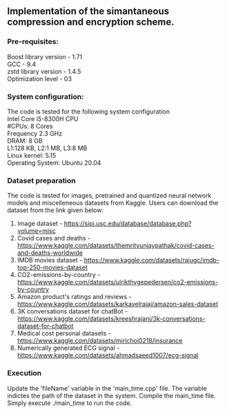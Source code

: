 

## Implementation of the simantaneous compression and encryption scheme. 

### Pre-requisites:

Boost library version - 1.71<br />
GCC - 9.4<br />
zstd library version - 1.4.5<br />
Optimization level - 03

### System configuration:
The code is tested for the following system configuration<br />
Intel Core i5-8300H CPU<br />
#CPUs: 8 Cores<br />
Frequency 2.3 GHz <br />
DRAM: 8 GB <br />
L1:128 KB, L2:1 MB, L3:8 MB <br />
Linux kernel: 5.15 <br />
Operating System: Ubuntu 20.04

### Dataset preparation

The code is tested for images, pretrained and quantized neural network models and miscelleneous datasets from Kaggle. Users can download the dataset from the link given below:
1. Image dataset - https://sipi.usc.edu/database/database.php?volume=misc
2. Covid cases and deaths - https://www.kaggle.com/datasets/themrityunjaypathak/covid-cases-and-deaths-worldwide
3. IMDB movies dataset - https://www.kaggle.com/datasets/rajugc/imdb-top-250-movies-dataset
4. CO2-emissions-by-country - https://www.kaggle.com/datasets/ulrikthygepedersen/co2-emissions-by-country
5. Amazon product's ratings and reviews - https://www.kaggle.com/datasets/karkavelrajaj/amazon-sales-dataset
6. 3K conversations dataset for chatBot - https://www.kaggle.com/datasets/kreeshrajani/3k-conversations-dataset-for-chatbot
7. Medical cost personal datasets - https://www.kaggle.com/datasets/mirichoi0218/insurance 
8. Numerically generated ECG signal - https://www.kaggle.com/datasets/ahmadsaeed1007/ecg-signal

### Execution
Update the 'fileName' variable in the 'main_time.cpp' file. The variable indictes the path of the dataset in the system. Compile the main_time file. Simply execute ./main_time to run the code.
